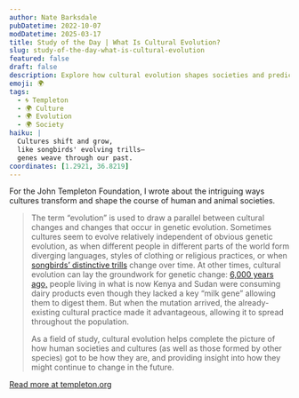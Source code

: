 ```yaml
---
author: Nate Barksdale
pubDatetime: 2022-10-07
modDatetime: 2025-03-17
title: Study of the Day | What Is Cultural Evolution?
slug: study-of-the-day-what-is-cultural-evolution
featured: false
draft: false
description: Explore how cultural evolution shapes societies and predicts future changes, from songbirds' trills to the spread of lactose tolerance.
emoji: 🌍
tags:
  - 🌀 Templeton
  - 🌍 Culture
  - 🌍 Evolution
  - 🌍 Society
haiku: |
  Cultures shift and grow,  
  like songbirds' evolving trills—  
  genes weave through our past.
coordinates: [1.2921, 36.8219]
---
```


For the John Templeton Foundation, I wrote about the intriguing ways cultures transform and shape the course of human and animal societies.

> The term “evolution” is used to draw a parallel between cultural changes and changes that occur in genetic evolution. Sometimes cultures seem to evolve relatively independent of obvious genetic evolution, as when different people in different parts of the world form diverging languages, styles of clothing or religious practices, or when [songbirds’ distinctive trills](https://www.templeton.org/news/what-do-birdsongs-and-hip-hop-have-in-common-cultural-evolution) change over time. At other times, cultural evolution can lay the groundwork for genetic change: [6,000 years ago,](https://www.science.org/content/article/humans-were-drinking-milk-they-could-digest-it) people living in what is now Kenya and Sudan were consuming dairy products even though they lacked a key “milk gene” allowing them to digest them. But when the mutation arrived, the already-existing cultural practice made it advantageous, allowing it to spread throughout the population.
>
> As a field of study, cultural evolution helps complete the picture of how human societies and cultures (as well as those formed by other species) got to be how they are, and providing insight into how they might continue to change in the future.

[Read more at templeton.org](https://www.templeton.org/news/what-is-cultural-evolution)
